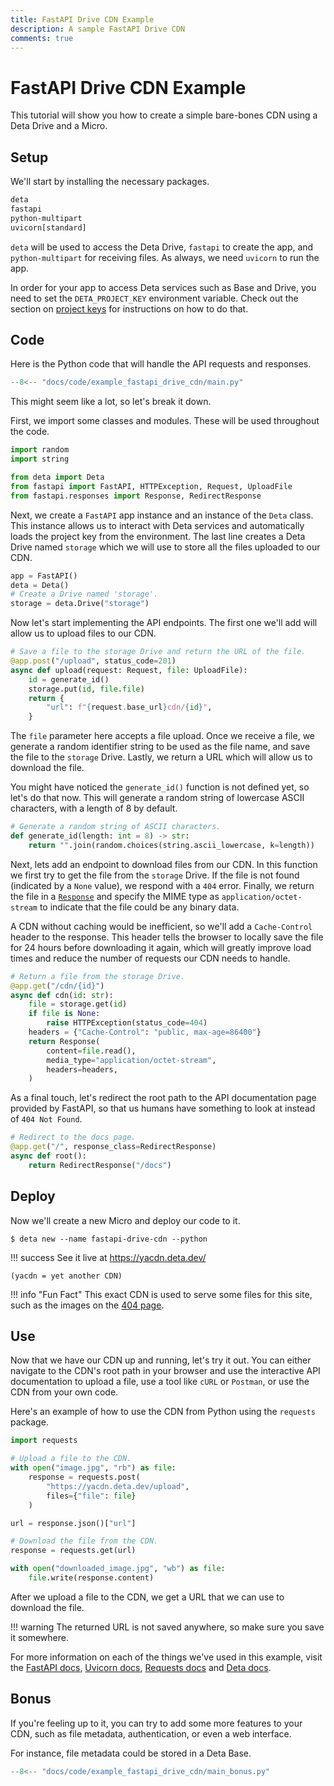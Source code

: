 ```yaml
---
title: FastAPI Drive CDN Example
description: A sample FastAPI Drive CDN
comments: true
---
```


# FastAPI Drive CDN Example
This tutorial will show you how to create a simple bare-bones CDN using a Deta Drive and a Micro.

## Setup
We'll start by installing the necessary packages.
```txt title="requirements.txt"
deta
fastapi
python-multipart
uvicorn[standard]
```

`deta` will be used to access the Deta Drive, `fastapi` to create the app, and `python-multipart` for receiving files. As always, we need `uvicorn` to run the app.

In order for your app to access Deta services such as Base and Drive, you need to set the `DETA_PROJECT_KEY` environment variable.
Check out the section on [project keys](/getting-started/general#project-keys) for instructions on how to do that.

## Code
Here is the Python code that will handle the API requests and responses.
```py title="main.py"
--8<-- "docs/code/example_fastapi_drive_cdn/main.py"
```

This might seem like a lot, so let's break it down.

First, we import some classes and modules. These will be used throughout the code.
```py
import random
import string

from deta import Deta
from fastapi import FastAPI, HTTPException, Request, UploadFile
from fastapi.responses import Response, RedirectResponse
```

Next, we create a `FastAPI` app instance and an instance of the `Deta` class.
This instance allows us to interact with Deta services and automatically loads the project key from the environment.
The last line creates a Deta Drive named `storage` which we will use to store all the files uploaded to our CDN.
```py
app = FastAPI()
deta = Deta()
# Create a Drive named 'storage'.
storage = deta.Drive("storage")
```

Now let's start implementing the API endpoints.
The first one we'll add will allow us to upload files to our CDN.
```py
# Save a file to the storage Drive and return the URL of the file.
@app.post("/upload", status_code=201)
async def upload(request: Request, file: UploadFile):
    id = generate_id()
    storage.put(id, file.file)
    return {
        "url": f"{request.base_url}cdn/{id}",
    }
```

The `file` parameter here accepts a file upload.
Once we receive a file, we generate a random identifier string to be used as the file name, and save the file to the `storage` Drive.
Lastly, we return a URL which will allow us to download the file.

You might have noticed the `generate_id()` function is not defined yet, so let's do that now.
This will generate a random string of lowercase ASCII characters, with a length of 8 by default.
```py
# Generate a random string of ASCII characters.
def generate_id(length: int = 8) -> str:
    return "".join(random.choices(string.ascii_lowercase, k=length))
```

Next, lets add an endpoint to download files from our CDN.
In this function we first try to get the file from the `storage` Drive.
If the file is not found (indicated by a `None` value), we respond with a `404` error.
Finally, we return the file in a [`Response`](https://fastapi.tiangolo.com/advanced/custom-response/#response)
and specify the MIME type as `application/octet-stream` to indicate that the file could be any binary data.

A CDN without caching would be inefficient, so we'll add a `Cache-Control` header to the response.
This header tells the browser to locally save the file for 24 hours before downloading it again,
which will greatly improve load times and reduce the number of requests our CDN needs to handle.
```py
# Return a file from the storage Drive.
@app.get("/cdn/{id}")
async def cdn(id: str):
    file = storage.get(id)
    if file is None:
        raise HTTPException(status_code=404)
    headers = {"Cache-Control": "public, max-age=86400"}
    return Response(
        content=file.read(),
        media_type="application/octet-stream",
        headers=headers,
    )
```

As a final touch, let's redirect the root path to the API documentation page provided by FastAPI,
so that us humans have something to look at instead of `404 Not Found`.
```py
# Redirect to the docs page.
@app.get("/", response_class=RedirectResponse)
async def root():
    return RedirectResponse("/docs")
```

## Deploy
Now we'll create a new Micro and deploy our code to it.
```console
$ deta new --name fastapi-drive-cdn --python
```

!!! success
    See it live at https://yacdn.deta.dev/

    (yacdn = yet another CDN)

!!! info "Fun Fact"
    This exact CDN is used to serve some files for this site, such as the images on the [404 page](/404).

## Use
Now that we have our CDN up and running, let's try it out.
You can either navigate to the CDN's root path in your browser and use the interactive API documentation to upload a file,
use a tool like `cURL` or `Postman`, or use the CDN from your own code.

Here's an example of how to use the CDN from Python using the `requests` package.
```py
import requests

# Upload a file to the CDN.
with open("image.jpg", "rb") as file:
    response = requests.post(
        "https://yacdn.deta.dev/upload",
        files={"file": file}
    )

url = response.json()["url"]

# Download the file from the CDN.
response = requests.get(url)

with open("downloaded_image.jpg", "wb") as file:
    file.write(response.content)
```

After we upload a file to the CDN, we get a URL that we can use to download the file.

!!! warning
    The returned URL is not saved anywhere, so make sure you save it somewhere.

For more information on each of the things we've used in this example, visit the
[FastAPI docs](https://fastapi.tiangolo.com/),
[Uvicorn docs](https://www.uvicorn.org/),
[Requests docs](https://requests.readthedocs.io/)
and [Deta docs](https://docs.deta.sh).

## Bonus
If you're feeling up to it, you can try to add some more features to your CDN, such as file metadata, authentication, or even a web interface.

For instance, file metadata could be stored in a Deta Base.
```py title="main.py" hl_lines="12 32-38 41 50-57"
--8<-- "docs/code/example_fastapi_drive_cdn/main_bonus.py"
```
